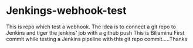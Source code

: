 # Jenkings-webhook-test
This is repo which test a webhook. The idea is to connect a git repo to Jenkins and tiger the jenkins' job with a github push
This is Biliaminu First commit while testing a Jenkins pipeline with this git repo commit.....Thanks


